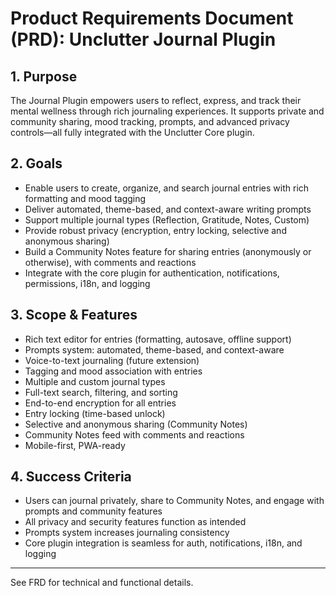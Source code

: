 # Product Requirements Document (PRD): Unclutter Journal Plugin

## 1. Purpose
The Journal Plugin empowers users to reflect, express, and track their mental wellness through rich journaling experiences. It supports private and community sharing, mood tracking, prompts, and advanced privacy controls—all fully integrated with the Unclutter Core plugin.

## 2. Goals
- Enable users to create, organize, and search journal entries with rich formatting and mood tagging
- Deliver automated, theme-based, and context-aware writing prompts
- Support multiple journal types (Reflection, Gratitude, Notes, Custom)
- Provide robust privacy (encryption, entry locking, selective and anonymous sharing)
- Build a Community Notes feature for sharing entries (anonymously or otherwise), with comments and reactions
- Integrate with the core plugin for authentication, notifications, permissions, i18n, and logging

## 3. Scope & Features
- Rich text editor for entries (formatting, autosave, offline support)
- Prompts system: automated, theme-based, and context-aware
- Voice-to-text journaling (future extension)
- Tagging and mood association with entries
- Multiple and custom journal types
- Full-text search, filtering, and sorting
- End-to-end encryption for all entries
- Entry locking (time-based unlock)
- Selective and anonymous sharing (Community Notes)
- Community Notes feed with comments and reactions
- Mobile-first, PWA-ready

## 4. Success Criteria
- Users can journal privately, share to Community Notes, and engage with prompts and community features
- All privacy and security features function as intended
- Prompts system increases journaling consistency
- Core plugin integration is seamless for auth, notifications, i18n, and logging

---

See FRD for technical and functional details.
